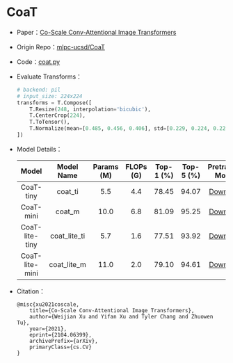 # CoaT
* Paper：[Co-Scale Conv-Attentional Image Transformers](https://arxiv.org/abs/2104.06399)
* Origin Repo：[mlpc-ucsd/CoaT](https://github.com/mlpc-ucsd/CoaT)
* Code：[coat.py](../../../ppim/models/coat.py)
* Evaluate Transforms：

    ```python
    # backend: pil
    # input_size: 224x224
    transforms = T.Compose([
        T.Resize(248, interpolation='bicubic'),
        T.CenterCrop(224),
        T.ToTensor(),
        T.Normalize(mean=[0.485, 0.456, 0.406], std=[0.229, 0.224, 0.225])
    ])
    ```

* Model Details：

    |         Model           |       Model Name        | Params (M) | FLOPs (G) | Top-1 (%) | Top-5 (%) |          Pretrained Model        |
    |:-----------------------:|:-----------------------:|:----------:|:---------:|:---------:|:---------:|:--------------------------------:|
    | CoaT-tiny               |  coat_ti                |  5.5       |  4.4      | 78.45     |  94.07    | [Download][coat_ti]              |
    | CoaT-mini               |  coat_m                 | 10.0       |  6.8      | 81.09     |  95.25    | [Download][coat_lite_m]          |
    | CoaT-lite-tiny          |  coat_lite_ti           |  5.7       |  1.6      | 77.51     |  93.92    | [Download][coat_lite_ti]         |
    | CoaT-lite-mini          |  coat_lite_m            | 11.0       |  2.0      | 79.10     |  94.61    | [Download][coat_lite_m]          |

[coat_ti]:https://bj.bcebos.com/v1/ai-studio-online/5250fdb938de4126a25f9d3f84b75ab114a268349b8744afb159408b6797ca81?responseContentDisposition=attachment%3B%20filename%3Dcoat_tiny.pdparams
[coat_m]:https://bj.bcebos.com/v1/ai-studio-online/ee967c7384e24ffb91ecc72a3bf8e79dea2be6a74f8446719822d6772cfdcd2f?responseContentDisposition=attachment%3B%20filename%3Dcoat_mini.pdparams
[coat_lite_ti]:https://bj.bcebos.com/v1/ai-studio-online/e33788c2a6e540b3aa92b169ed0ea2c61eff43479ff644d98cdb767f33bcc199?responseContentDisposition=attachment%3B%20filename%3Dcoat_lite_tiny.pdparams
[coat_lite_m]:https://bj.bcebos.com/v1/ai-studio-online/c303c26af4974cfb97bd9b9dc400a4d5981c43fc149a401e937cd0186f31b92c?responseContentDisposition=attachment%3B%20filename%3Dcoat_lite_mini.pdparams

* Citation：

    ```
    @misc{xu2021coscale,
        title={Co-Scale Conv-Attentional Image Transformers}, 
        author={Weijian Xu and Yifan Xu and Tyler Chang and Zhuowen Tu},
        year={2021},
        eprint={2104.06399},
        archivePrefix={arXiv},
        primaryClass={cs.CV}
    }
    ```
